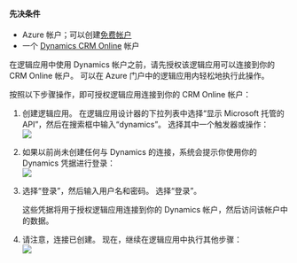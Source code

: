 #### <a name="prerequisites"></a>先决条件
* Azure 帐户；可以创建[免费帐户](https://azure.microsoft.com/free)
* 一个 [Dynamics CRM Online](https://www.microsoft.com/en-us/dynamics/crm-free-trial-overview.aspx) 帐户 

在逻辑应用中使用 Dynamics 帐户之前，请先授权该逻辑应用可以连接到你的 CRM Online 帐户。 可以在 Azure 门户中的逻辑应用内轻松地执行此操作。 

按照以下步骤操作，即可授权逻辑应用连接到你的 CRM Online 帐户：

1. 创建逻辑应用。 在逻辑应用设计器的下拉列表中选择“显示 Microsoft 托管的 API”，然后在搜索框中输入“dynamics”。 选择其中一个触发器或操作：  
   ![](./media/connectors-create-api-crmonline/dynamics-triggers.png)
2. 如果以前尚未创建任何与 Dynamics 的连接，系统会提示你使用你的 Dynamics 凭据进行登录：  
   ![](./media/connectors-create-api-crmonline/dynamics-signin.png)
3. 选择“登录”，然后输入用户名和密码。 选择“登录”。 
   
    这些凭据将用于授权逻辑应用连接到你的 Dynamics 帐户，然后访问该帐户中的数据。 
4. 请注意，连接已创建。 现在，继续在逻辑应用中执行其他步骤：  
   ![](./media/connectors-create-api-crmonline/dynamics-properties.png)



<!--HONumber=Nov16_HO3-->


